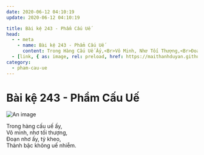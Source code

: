 ```yaml
---
date: 2020-06-12 04:10:19
update: 2020-06-12 04:10:19

title: Bài kệ 243 - Phẩm Cấu Uế
head:
  - - meta
    - name: Bài kệ 243 - Phẩm Cấu Uế
      content: Trong Hàng Cấu Uế Ấy,<Br>Vô Minh, Nhơ Tối Thượng,<Br>Ðoạn Nhơ Ấy, Tỷ Kheo,<Br>Thành Bậc Không Uế Nhiễm.<Br>
  - [link, { as: image, rel: preload, href: https://maithanhduyan.github.io/kinh-phap-cu/img/pham-cau-ue/pham-cau-ue-243.jpg }]
category:
  - pham-cau-ue
---
```


# Bài kệ 243 - Phẩm Cấu Uế

![An image](/img/pham-cau-ue/pham-cau-ue-243.jpg)

Trong hàng cấu uế ấy,<br>Vô minh, nhơ tối thượng,<br>Ðoạn nhơ ấy, tỷ kheo,<br>Thành bậc không uế nhiễm.<br>
